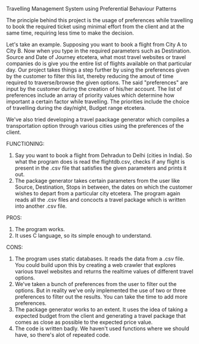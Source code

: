 Travelling Management System using Preferential Behaviour Patterns

The principle behind this project is the usage of preferences while travelling to book the required ticket using minimal effort from the client and at the same time, requiring less time to make the decision.

Let's take an example. Supposing you want to book a flight from City A to City B. Now when you type in the required parameters such as Destination. Source and Date of Journey etcetera, what most travel websites or travel companies do is give you the entire list of flights available on that particular day. Our project takes things a step further by using the preferences given by the customer to filter this list, thereby reducing the amout of time required to traverse/browse the given options. The said "preferences" are input by the customer during the creation of his/her account. The list of preferences include an array of priority values which determine how important a certain factor while travelling. The priorities include the choice of travelling during the day/night, Budget range etcetera. 

We've also tried developing a travel paackage generator which compiles a transportation option through various cities using the preferences of the client.

FUNCTIONING:
1) Say you want to book a flight from Dehradun to Delhi (cities in India). So what the program does is read the flightdb.csv, checks if any flight is present in the .csv file that satisfies the given parameters and prints it out. 
2) The package generator takes certain parameters from the user like Source, Destination, Stops in between, the dates on which the customer wishes to depart from a particular city etcetera. The program again reads all the .csv files and concocts a travel package which is written into another .csv file.

PROS: 

1) The program works. 
2) It uses C language, so its simple enough to understand.

CONS: 
1) The program uses static databases. It reads the data from a .csv file. You could build upon this by creating a web crawler that explores various travel websites and returns the realtime values of different travel options.
2) We've taken a bunch of preferences from the user to filter out the options. But in reality we've only implemented the use of two or three preferences to filter out the results. You can take the time to add more preferences.
3) The package generator works to an extent. It uses the idea of taking a expected budget from the client and generating a travel package that comes as close as possible to the expected price value.
4) The code is written badly. We haven't used functions where we should have, so there's alot of repeated code.

